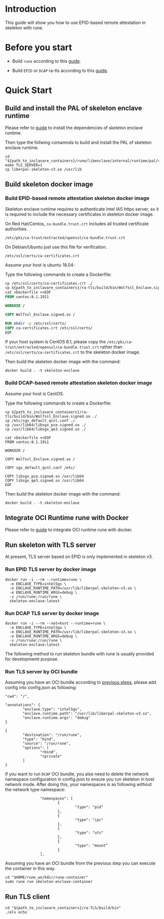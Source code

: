 # Introduction

This guide will show you how to use EPID-based remote attestation in skeleton with rune.

# Before you start

- Build `rune` according to this [guide](https://github.com/alibaba/inclavare-containers/tree/master/rune#building).

- Build `EPID` or `DCAP` ra-tls according to this [guide](https://github.com/alibaba/inclavare-containers/blob/master/ra-tls/README.md#build).

# Quick Start

## Build and install the PAL of skeleton enclave runtime

Please refer to [guide](https://github.com/alibaba/inclavare-containers/tree/master/rune/libenclave/internal/runtime/pal/skeleton#build-and-install-the-pal-of-skeleton-enclave-runtime) to install the dependencies of skeleton enclave runtime.

Then type the follwing comamnds to build and install the PAL of skeleton enclave runtime.

```shell
cd "${path_to_inclavare_containers}/rune/libenclave/internal/runtime/pal/skeleton"
make TLS_SERVER=1
cp liberpal-skeleton-v3.so /usr/lib
```

## Build skeleton docker image

### Build EPID-based remote attestation skeleton docker image

Skeleton enclave runtime requires to authenticate Intel IAS https server, so it is required to include the necessary certificates in skeleton docker image.

On Red Hat/Centos, `ca-bundle.trust.crt` includes all trusted certificate authorities.

```shell
/etc/pki/ca-trust/extracted/openssl/ca-bundle.trust.crt
```

On Debian/Ubuntu just use this file for verification.

```shell
/etc/ssl/certs/ca-certificates.crt
```

Assume your host is ubuntu 18.04:

Type the following commands to create a Dockerfile:

```Dockerfile
cp /etc/ssl/certs/ca-certificates.crt ./
cp ${path_to_inclavare_containers}/ra-tls/build/bin/Wolfssl_Enclave.signed.so ./
cat >Dockerfile <<EOF
FROM centos:8.1.1911

WORKDIR /

COPY Wolfssl_Enclave.signed.so /

RUN mkdir -p /etc/ssl/certs/
COPY ca-certificates.crt /etc/ssl/certs/
EOF
```

If your host system is CentOS 8.1, please copy the `/etc/pki/ca-trust/extracted/openssl/ca-bundle.trust.crt` rather than `/etc/ssl/certs/ca-certificates.crt` to the skeleton docker image.

Then build the skeleton docker image with the command:

```shell
docker build . -t skeleton-enclave
```

### Build DCAP-based remote attestation skeleton docker image

Assume your host is CentOS.

Type the following commands to create a Dockerfile:

```Shell
cp ${path_to_inclavare_containers}/ra-tls/build/bin/Wolfssl_Enclave.signed.so ./
cp /etc/sgx_default_qcnl.conf ./
cp /usr/lib64/libsgx_pce.signed.so ./
cp /usr/lib64/libsgx_qe3.signed.so ./

cat >Dockerfile <<EOF
FROM centos:8.1.1911

WORKDIR /

COPY Wolfssl_Enclave.signed.so /

COPY sgx_default_qcnl.conf /etc/

COPY libsgx_pce.signed.so /usr/lib64
COPY libsgx_qe3.signed.so /usr/lib64
EOF
```

Then build the skeleton docker image with the command:

```shell
docker build . -t skeleton-enclave
```

## Integrate OCI Runtime rune with Docker

Please refer to [guide](https://github.com/alibaba/inclavare-containers/tree/master/rune/libenclave/internal/runtime/pal/skeleton#integrate-oci-runtime-rune-with-docker) to integrate OCI runtime rune with docker.

## Run skeleton with TLS server

At present, TLS server based on EPID is only implemented in skeleton v3.

### Run EPID TLS server by docker image

```shell
docker run -i --rm --runtime=rune \
  -e ENCLAVE_TYPE=intelSgx \
  -e ENCLAVE_RUNTIME_PATH=/usr/lib/liberpal-skeleton-v3.so \
  -e ENCLAVE_RUNTIME_ARGS=debug \
  -v /run/rune:/run/rune \
  skeleton-enclave:latest
```

### Run DCAP TLS server by docker image

```shell
docker run -i --rm --net=host --runtime=rune \
  -e ENCLAVE_TYPE=intelSgx \
  -e ENCLAVE_RUNTIME_PATH=/usr/lib/liberpal-skeleton-v3.so \
  -e ENCLAVE_RUNTIME_ARGS=debug \
  -v /run/rune:/run/rune \
  skeleton-enclave:latest
```

The following method to run skeleton bundle with rune is usually provided for developmemt purpose.

### Run TLS server by OCI bundle

Assuming you have an OCI bundle according to [previous steps](https://github.com/alibaba/inclavare-containers/blob/master/rune/libenclave/internal/runtime/pal/skeleton#create-skeleton-bundle), please add config into config.json as following:

```shell
"cwd": "/",

"annotations": {
        "enclave.type": "intelSgx",
        "enclave.runtime.path": "/usr/lib/liberpal-skeleton-v3.so",
        "enclave.runtime.args": "debug"
}

{
        "destination": "/run/rune",
        "type": "bind",
        "source": "/run/rune",
        "options": [
                "rbind",
                "rprivate"
        ]
}
```

If you want to run `DCAP` OCI bundle, you alse need to delete the network namespace configuration in config.json to ensure you run skeleton in host network mode. After doing this, your namespaces is as following without the network type namespace:

```shell
                "namespaces": [
                        {
                                "type": "pid"
                        },
                        {
                                "type": "ipc"
                        },
                        {
                                "type": "uts"
                        },
                        {
                                "type": "mount"
                        }
                ],
```

Assuming you have an OCI bundle from the previous step you can execute the container in this way.

```shell
cd "$HOME/rune_workdir/rune-container"
sudo rune run skeleton-enclave-container
```

## Run TLS client

```shell
cd "${path_to_inclavare_containers}/ra-TLS/build/bin"
./elv echo
```
